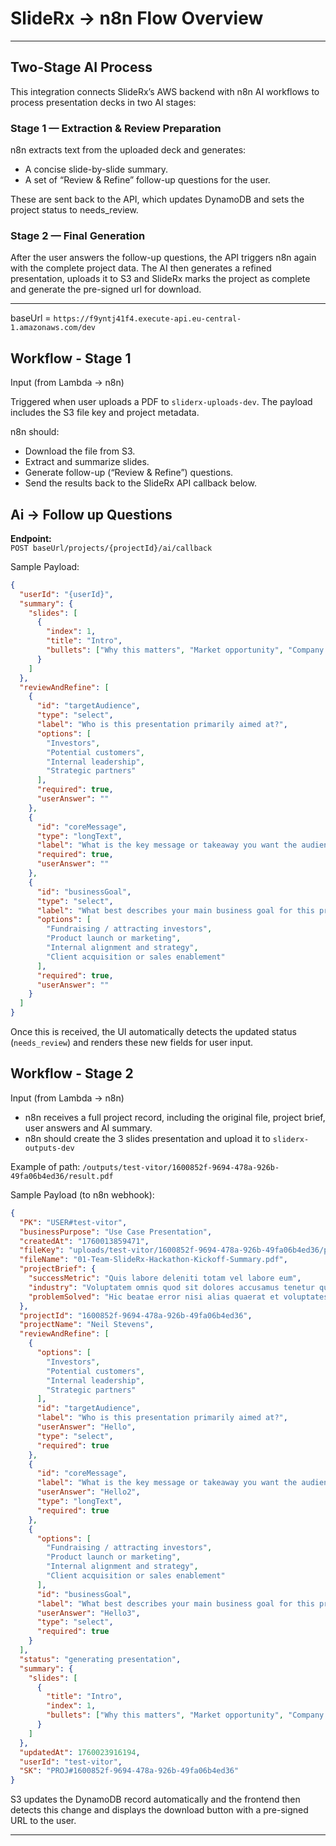 # SlideRx → n8n Flow Overview

---

## Two-Stage AI Process

This integration connects SlideRx’s AWS backend with n8n AI workflows to process presentation decks in two AI stages:

### Stage 1 — Extraction & Review Preparation

n8n extracts text from the uploaded deck and generates:

- A concise slide-by-slide summary.
- A set of “Review & Refine” follow-up questions for the user.

These are sent back to the API, which updates DynamoDB and sets the project status to needs_review.

### Stage 2 — Final Generation

After the user answers the follow-up questions, the API triggers n8n again with the complete project data.
The AI then generates a refined presentation, uploads it to S3 and SlideRx marks the project as complete and generate the pre-signed url for download.

---

baseUrl = `https://f9yntj41f4.execute-api.eu-central-1.amazonaws.com/dev`

## Workflow - Stage 1

Input (from Lambda → n8n)

Triggered when user uploads a PDF to `sliderx-uploads-dev`. The payload includes the S3 file key and project metadata.

n8n should:

- Download the file from S3.
- Extract and summarize slides.
- Generate follow-up (“Review & Refine”) questions.
- Send the results back to the SlideRx API callback below.

## Ai -> Follow up Questions

**Endpoint:**  
`POST baseUrl/projects/{projectId}/ai/callback`

Sample Payload:

```json
{
  "userId": "{userId}",
  "summary": {
    "slides": [
      {
        "index": 1,
        "title": "Intro",
        "bullets": ["Why this matters", "Market opportunity", "Company vision"]
      }
    ]
  },
  "reviewAndRefine": [
    {
      "id": "targetAudience",
      "type": "select",
      "label": "Who is this presentation primarily aimed at?",
      "options": [
        "Investors",
        "Potential customers",
        "Internal leadership",
        "Strategic partners"
      ],
      "required": true,
      "userAnswer": ""
    },
    {
      "id": "coreMessage",
      "type": "longText",
      "label": "What is the key message or takeaway you want the audience to remember?",
      "required": true,
      "userAnswer": ""
    },
    {
      "id": "businessGoal",
      "type": "select",
      "label": "What best describes your main business goal for this presentation?",
      "options": [
        "Fundraising / attracting investors",
        "Product launch or marketing",
        "Internal alignment and strategy",
        "Client acquisition or sales enablement"
      ],
      "required": true,
      "userAnswer": ""
    }
  ]
}
```

Once this is received, the UI automatically detects the updated status (`needs_review`) and renders these new fields for user input.

## Workflow - Stage 2

Input (from Lambda → n8n)

- n8n receives a full project record, including the original file, project brief, user answers and AI summary.
- n8n should create the 3 slides presentation and upload it to `sliderx-outputs-dev`

Example of path:
`/outputs/test-vitor/1600852f-9694-478a-926b-49fa06b4ed36/result.pdf`

Sample Payload (to n8n webhook):

```json
{
  "PK": "USER#test-vitor",
  "businessPurpose": "Use Case Presentation",
  "createdAt": "1760013859471",
  "fileKey": "uploads/test-vitor/1600852f-9694-478a-926b-49fa06b4ed36/presentation.pdf",
  "fileName": "01-Team-SlideRx-Hackathon-Kickoff-Summary.pdf",
  "projectBrief": {
    "successMetric": "Quis labore deleniti totam vel labore eum",
    "industry": "Voluptatem omnis quod sit dolores accusamus tenetur quasi",
    "problemSolved": "Hic beatae error nisi alias quaerat et voluptates impedit facilis culpa"
  },
  "projectId": "1600852f-9694-478a-926b-49fa06b4ed36",
  "projectName": "Neil Stevens",
  "reviewAndRefine": [
    {
      "options": [
        "Investors",
        "Potential customers",
        "Internal leadership",
        "Strategic partners"
      ],
      "id": "targetAudience",
      "label": "Who is this presentation primarily aimed at?",
      "userAnswer": "Hello",
      "type": "select",
      "required": true
    },
    {
      "id": "coreMessage",
      "label": "What is the key message or takeaway you want the audience to remember?",
      "userAnswer": "Hello2",
      "type": "longText",
      "required": true
    },
    {
      "options": [
        "Fundraising / attracting investors",
        "Product launch or marketing",
        "Internal alignment and strategy",
        "Client acquisition or sales enablement"
      ],
      "id": "businessGoal",
      "label": "What best describes your main business goal for this presentation?",
      "userAnswer": "Hello3",
      "type": "select",
      "required": true
    }
  ],
  "status": "generating presentation",
  "summary": {
    "slides": [
      {
        "title": "Intro",
        "index": 1,
        "bullets": ["Why this matters", "Market opportunity", "Company vision"]
      }
    ]
  },
  "updatedAt": 1760023916194,
  "userId": "test-vitor",
  "SK": "PROJ#1600852f-9694-478a-926b-49fa06b4ed36"
}
```

S3 updates the DynamoDB record automatically and the frontend then detects this change and displays the download button with a pre-signed URL to the user.

---
